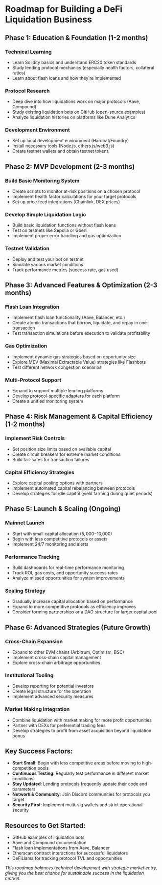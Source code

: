 # Roadmap for Building a DeFi Liquidation Business

## Phase 1: Education & Foundation (1-2 months)

### Technical Learning
- Learn Solidity basics and understand ERC20 token standards
- Study lending protocol mechanics (especially health factors, collateral ratios)
- Learn about flash loans and how they're implemented

### Protocol Research
- Deep dive into how liquidations work on major protocols (Aave, Compound)
- Study existing liquidation bots on GitHub (open-source examples)
- Analyze liquidation histories on platforms like Dune Analytics

### Development Environment
- Set up local development environment (Hardhat/Foundry)
- Install necessary tools (Node.js, ethers.js/web3.js)
- Create testnet wallets and obtain testnet tokens

## Phase 2: MVP Development (2-3 months)

### Build Basic Monitoring System
- Create scripts to monitor at-risk positions on a chosen protocol
- Implement health factor calculations for your target protocols
- Set up price feed integrations (Chainlink, DEX prices)

### Develop Simple Liquidation Logic
- Build basic liquidation functions without flash loans
- Test on testnets like Sepolia or Goerli
- Implement proper error handling and gas optimization

### Testnet Validation
- Deploy and test your bot on testnet
- Simulate various market conditions
- Track performance metrics (success rate, gas used)

## Phase 3: Advanced Features & Optimization (2-3 months)

### Flash Loan Integration
- Implement flash loan functionality (Aave, Balancer, etc.)
- Create atomic transactions that borrow, liquidate, and repay in one transaction
- Test transaction simulations before execution to validate profitability

### Gas Optimization
- Implement dynamic gas strategies based on opportunity size
- Explore MEV (Maximal Extractable Value) strategies like Flashbots
- Test different network congestion scenarios

### Multi-Protocol Support
- Expand to support multiple lending platforms
- Develop protocol-specific adapters for each platform
- Create a unified monitoring system

## Phase 4: Risk Management & Capital Efficiency (1-2 months)

### Implement Risk Controls
- Set position size limits based on available capital
- Create circuit breakers for extreme market conditions
- Build fail-safes for transaction failures

### Capital Efficiency Strategies
- Explore capital pooling options with partners
- Implement automated capital rebalancing between protocols
- Develop strategies for idle capital (yield farming during quiet periods)

## Phase 5: Launch & Scaling (Ongoing)

### Mainnet Launch
- Start with small capital allocation ($5,000-$10,000)
- Begin with less competitive protocols or assets
- Implement 24/7 monitoring and alerts

### Performance Tracking
- Build dashboards for real-time performance monitoring
- Track ROI, gas costs, and opportunity success rates
- Analyze missed opportunities for system improvements

### Scaling Strategy
- Gradually increase capital allocation based on performance
- Expand to more competitive protocols as efficiency improves
- Consider forming partnerships or a DAO structure for larger capital pool

## Phase 6: Advanced Strategies (Future Growth)

### Cross-Chain Expansion
- Expand to other EVM chains (Arbitrum, Optimism, BSC)
- Implement cross-chain capital management
- Explore cross-chain arbitrage opportunities

### Institutional Tooling
- Develop reporting for potential investors
- Create legal structure for the operation
- Implement advanced security measures

### Market Making Integration
- Combine liquidation with market making for more profit opportunities
- Partner with DEXs for preferential trading fees
- Develop strategies to profit from asset acquisition beyond liquidation bonus

## Key Success Factors:
- **Start Small**: Begin with less competitive areas before moving to high-competition pools
- **Continuous Testing**: Regularly test performance in different market conditions
- **Stay Updated**: Lending protocols frequently update their code and parameters
- **Network & Community**: Join Discord communities for protocols you target
- **Security First**: Implement multi-sig wallets and strict operational security

## Resources to Get Started:
- GitHub examples of liquidation bots
- Aave and Compound documentation
- Flash loan implementations from Aave, Balancer
- Etherscan contract interactions for successful liquidators
- DeFiLlama for tracking protocol TVL and opportunities

*This roadmap balances technical development with strategic market entry, giving you the best chance for sustainable success in the liquidation market.*